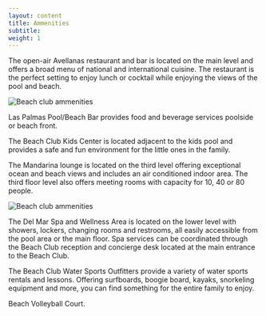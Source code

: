 ```yaml
---
layout: content
title: Ammenities
subtitle:
weight: 1
---
```

The open-air Avellanas restaurant and bar is located on the main level and offers a broad menu of national and international cuisine. The restaurant is the perfect setting to enjoy lunch or cocktail while enjoying the views of the pool and beach.

![Beach club ammenities](/images/pages/beachclub-02.jpg)

Las Palmas Pool/Beach Bar provides food and beverage services poolside or beach front.

The Beach Club Kids Center is located adjacent to the kids pool and provides a safe and fun environment for the little ones in the family.

The Mandarina lounge is located on the third level offering exceptional ocean and beach views and includes an air conditioned indoor area. The third floor level also offers meeting rooms with capacity for 10, 40 or 80 people.

![Beach club ammenities](/images/pages/b04.jpg)

The Del Mar Spa and Wellness Area is located on the lower level with showers, lockers, changing rooms and restrooms, all easily accessible from the pool area or the main floor. Spa services can be coordinated through the Beach Club reception and concierge desk located at the main entrance to the Beach Club.

The Beach Club Water Sports Outfitters provide a variety of water sports rentals and lessons. Offering surfboards, boogie board, kayaks, snorkeling equipment and more, you can find something for the entire family to enjoy.

Beach Volleyball Court.
